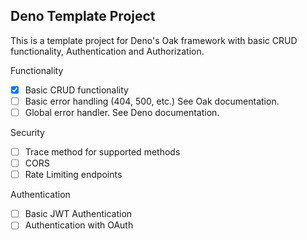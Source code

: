 ## Deno Template Project

This is a template project for Deno's Oak framework with basic CRUD
functionality, Authentication and Authorization.

Functionality

- [x] Basic CRUD functionality
- [ ] Basic error handling (404, 500, etc.) See Oak documentation.
- [ ] Global error handler. See Deno documentation.

Security

- [ ] Trace method for supported methods
- [ ] CORS
- [ ] Rate Limiting endpoints

Authentication

- [ ] Basic JWT Authentication
- [ ] Authentication with OAuth

